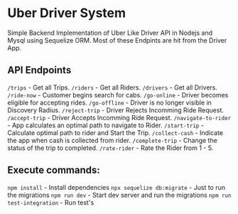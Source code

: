 # Uber Driver System

Simple Backend Implementation of Uber Like Driver API in Nodejs and Mysql using Sequelize ORM.
Most of these Endpints are hit from the Driver App.

## API Endpoints

`/trips` - Get all Trips.
`/riders` - Get all Riders.
`/drivers` - Get all Drivers.
`/ride-now` - Customer begins search for cabs.
`/go-online` - Driver becomes eligible for accepting rides.
`/go-offline` - Driver is no longer visible in Discovery Radius.
`/reject-trip` - Driver Rejects Incomming Ride Request.
`/accept-trip` - Driver Accepts Incomming Ride Request.
`/navigate-to-rider` - App calculates an optimal path to navigate to Rider.
`/start-trip` - Calculate optimal path to rider and Start the Trip.
`/collect-cash` - Indicate the app when cash is collected from rider.
`/complete-trip` - Change the status of the trip to completed.
`/rate-rider` - Rate the Rider from 1 - 5.

## Execute commands:

`npm install` - Install dependencies
`npx sequelize db:migrate` - Just to run the migrations
`npm run dev` - Start dev server and run the migrations
`npm run test-integration` - Run test's
